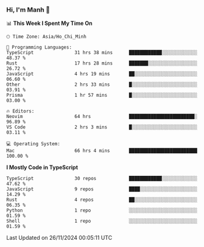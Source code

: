### Hi, I'm Manh 👋

<!--START_SECTION:waka-->
📊 **This Week I Spent My Time On** 

```text
🕑︎ Time Zone: Asia/Ho_Chi_Minh

💬 Programming Languages: 
TypeScript               31 hrs 38 mins      ████████████░░░░░░░░░░░░░   48.37 % 
Rust                     17 hrs 28 mins      ███████░░░░░░░░░░░░░░░░░░   26.72 % 
JavaScript               4 hrs 19 mins       ██░░░░░░░░░░░░░░░░░░░░░░░   06.60 % 
Other                    2 hrs 33 mins       █░░░░░░░░░░░░░░░░░░░░░░░░   03.91 % 
Prisma                   1 hr 57 mins        █░░░░░░░░░░░░░░░░░░░░░░░░   03.00 % 

🔥 Editors: 
Neovim                   64 hrs              ████████████████████████░   96.89 % 
VS Code                  2 hrs 3 mins        █░░░░░░░░░░░░░░░░░░░░░░░░   03.11 % 

💻 Operating System: 
Mac                      66 hrs 4 mins       █████████████████████████   100.00 % 
```

**I Mostly Code in TypeScript** 

```text
TypeScript               30 repos            ████████████░░░░░░░░░░░░░   47.62 % 
JavaScript               9 repos             ████░░░░░░░░░░░░░░░░░░░░░   14.29 % 
Rust                     4 repos             ██░░░░░░░░░░░░░░░░░░░░░░░   06.35 % 
Python                   1 repo              ░░░░░░░░░░░░░░░░░░░░░░░░░   01.59 % 
Shell                    1 repo              ░░░░░░░░░░░░░░░░░░░░░░░░░   01.59 % 
```




 Last Updated on 26/11/2024 00:05:11 UTC
<!--END_SECTION:waka-->
